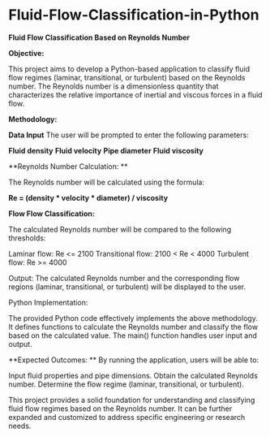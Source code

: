 # Fluid-Flow-Classification-in-Python

**Fluid Flow Classification Based on Reynolds Number**

**Objective:**

This project aims to develop a Python-based application to classify fluid flow regimes (laminar, transitional, or turbulent) based on the Reynolds number. The Reynolds number is a dimensionless quantity that characterizes the relative importance of inertial and viscous forces in a fluid flow.

**Methodology:**

**Data Input** 
The user will be prompted to enter the following parameters:

**Fluid density**
**Fluid velocity**
**Pipe diameter**
**Fluid viscosity**

**Reynolds Number Calculation: **

The Reynolds number will be calculated using the formula:

**Re = (density * velocity * diameter) / viscosity**

**Flow Flow Classification:** 

The calculated Reynolds number will be compared to the following thresholds:

Laminar flow: Re <= 2100
Transitional flow: 2100 < Re < 4000
Turbulent flow: Re >= 4000

Output: The calculated Reynolds number and the corresponding flow regions (laminar, transitional, or turbulent) will be displayed to the user.

Python Implementation:

The provided Python code effectively implements the above methodology. It defines functions to calculate the Reynolds number and classify the flow based on the calculated value. The main() function handles user input and output.

**Expected Outcomes:
**
By running the application, users will be able to:

Input fluid properties and pipe dimensions.
Obtain the calculated Reynolds number.
Determine the flow regime (laminar, transitional, or turbulent).

This project provides a solid foundation for understanding and classifying fluid flow regimes based on the Reynolds number. It can be further expanded and customized to address specific engineering or research needs.
